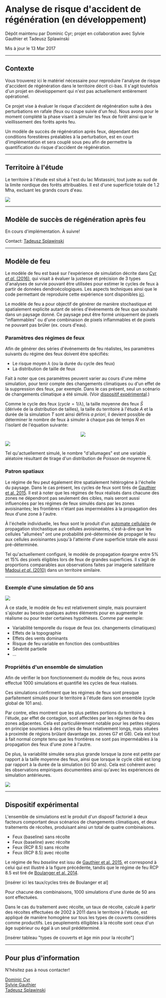 # Analyse de risque d'accident de régénération (en développement)
Dépôt maintenu par Dominic Cyr; projet en collaboration avec Sylvie Gauthier et Tadeusz Splawinski  

Mis à jour le 13 Mar 2017


-------



## Contexte

Vous trouverez ici le matériel nécessaire pour reproduire l'analyse de risque d'accident de régénération dans le territoire décrit ci-bas. Il s'agit toutefois d'un projet en développement qui n'est pas actuellement entièrement opérationel.

Ce projet vise à évaluer le risque d'accident de régénération suite à des perturbations en rafale (feux ou coupe suivie d'un feu). Nous avons pour le moment complété la phase visant à simuler les feux de forêt ainsi que le vieillissement des forêts après feu.

Un modèle de succès de régénération après feux, dépendant des conditions forestières préalables à la perturbation, est en court d'implémentation et sera couplé sous peu afin de permettre la quantification du risque d'accident de régénération.



------------


## Territoire à l'étude

Le territoire à l'étude est situé à l'est du lac Mistassini, tout juste au sud de la limite nordique des forêts attribuables. Il est d'une superficie totale de 1.2 Mha, excluant les grands cours d'eau. 


<img src="README_files/figure-html/unnamed-chunk-2-1.png" style="display: block; margin: auto;" />


------------


## Modèle de succès de régénération après feu

En cours d'implémentation. À suivre!

Contact: [Tadeusz Splawinski][7]

------------


## Modèle de feu

Le modèle de feu est basé sur l'expérience de simulation décrite dans [Cyr _et al_. (2016)][1], qui visait à évaluer la justesse et précision de 3 types d'analyses de survie pouvant être utilisées pour estimer le cycles de feux à partir de données dendroécologiques. Les aspects techniques ainsi que le code permettant de reproduire cette expérience sont disponibles [ici][2].

Le modèle de feu a pour objectif de générer de manière stochastique et spatialement explicite autant de séries d'événements de feux que souhaité dans un paysage donné. Ce paysage peut être formé uniquement de pixels "inflammables" ou d'une combinaison de pixels inflammables et de pixels ne pouvant pas brûler (ex. cours d'eau).

### Paramètres des régimes de feux

Afin de générer des séries d'événements de feu réalistes, les paramètres suivants du régime des feux doivent être spécifiés:

* Le risque moyen $\lambda$ (ou la durée du cycle des feux)
* La distribution de taille de feux

Fait à noter que ces paramètres peuvent varier au cours d'une même simulation, pour tenir compte des changements climatiques ou d'un effet de la suppression des feux, par exemple. Dans le cas présent, seul un scénario de changements climatique a été simulé. (Voir [dispositif expérimental][9].)

Comme le cycle des feux ($cycle = 1/\lambda$), la taille moyenne des feux $\bar{S}$ (dérivée de la distribution de tailles), la taille du territoire à l'étude $A$ et la durée de la simulation $T$ sont ainsi définis *a priori*, il devient possible de déterminer le nombre de feux à simuler à chaque pas de temps $\bar{N}$ en l'isolant de l'équation suivante:

<div style="text-align:center"><img src ="README_files/figure-html/cycle.gif" /></div>

![](README_files/figure-html/cycle.gif)
  

Tel qu'actuellement simulé, le nombre "d'allumages" est une variable aléatoire résultant de tirage d'un distribution de Poisson de moyenne $\bar{N}$.

### Patron spatiaux

Le régime de feu peut également être spatialement hétérogène à l'échelle du paysage. Dans le cas présent, les cycles de feux sont tirés de [Gauthier et al. 2015][8]. Il est à noter que les régimes de feux réalisés dans chacune des zones ne dépendront pas seulement des cibles, mais seront aussi influencées par les régimes de feux simulés dans par les zones avoisinantes; les frontières n'étant pas imperméables à la propagation des feux d'une zone à l'autre.

À l'échelle individuelle, les feux sont le produit d'un [automate cellulaire][4] de propagation stochastique aux cellules avoisinantes, c'est-à-dire que les cellules "allumées" ont une probabilité pré-déterminée de propager le feu aux cellules avoisinantes jusqu'à l'atteinte d'une superficie totale elle aussi pré-déterminée.

Tel qu'actuellement configuré, le modèle de propagation épargne entre 5% et 15% des pixels éligibles lors de feux de grandes superficies. Il s'agit de proportions comparables aux observations faites par imagerie satellitaire [Madoui _et al_. (2010)][3] dans un territoire similaire.


------------


### Exemple d'une simulation de 50 ans

![](figures/tsfExample.gif)


À ce stade, le modèle de feu est relativement simple, mais pourraient s'ajouter au besoin quelques autres éléments pour en augmenter le réalisme ou pour tester certaines hypothèses. Comme par exemple:

* Variabilité temporelle du risque de feux (ex. changements climatiques)
* Effets de la topographie
* Effets des vents dominants
* Risque de feu variable en fonction des combustibles
* Sévérité partielle
* ...

### Propriétés d'un ensemble de simulation

Afin de vérifier le bon fonctionnement du modèle de feu, nous avons effectué 1000 simulations et quantifié les cycles de feux réalisés.

Ces simulations confirment que les régimes de feux sont presque parfaitement simulés pour le territoire à l'étude dans son ensemble (cycle global de 101 ans).

Par contre, elles montrent que les plus petites portions du territoire à l'étude, par effet de contagion, sont affectées par les régimes de feu des zones adjacentes. Cela est particulièrement notable pour les petites régions en principe soumises à des cycles de feux relativement longs, mais situées à proximité de régions brûlant davantage (ex. zones G7 et G8). Cela est tout à fait normal compte tenu que les frontières ne sont pas imperméables à la propagation des feux d'une zone à l'autre.

De plus, la variabilité simulée sera plus grande lorsque la zone est petite par rapport à la taille moyenne des feux, ainsi que lorsque le cycle ciblé est long par rapport à la durée de la simulation (ici 50 ans). Cela est cohérent avec les observations empiriques documentées ainsi qu'avec les expériences de simulation antérieures.

![](figures/realizedFC_baseline.png)


-------------


## Dispositif expérimental

L'ensemble de simulations est le produit d'un disposif factoriel à deux facteurs comportant deux scénarios de changements climatiques, et deux traitements de récoltes, produisant ainsi un total de quatre combinaisons.

* Feux (baseline) sans récolte  
* Feux (baseline) avec récolte  
* Feux (RCP 8.5) sans récolte  
* Feux (RCP 8.5) avec récolte

Le régime de feu *baseline* est issu de [Gauthier et al. 2015][8], et correspond à celui qui est illustré à la figure précédente, tandis que le régime de feu RCP 8.5 est tiré de [Boulanger et al. 2014][10].


[insérer ici les taux/cycles tirés de Boulanger et al]

Pour chacune des combinaisons, 1000 simulations d'une durée de 50 ans sont effectuées.

Dans le cas du traitement avec récolte, un taux de récolte, calculé à partir des récoltes effectuées de 2002 à 2011 dans le territoire à l'étude, est appliqué de manière homogène sur tous les types de couverts considérés comme productifs. Les peuplements élligibles à la récolte sont ceux d'un âge supérieur ou égal à un seuil prédéterminé.

[insérer tableau "types de couverts et âge min pour la récolte"]


-------------




## Pour plus d'information

N'hésitez pas à nous contacter!

[Dominic Cyr][5]  
[Sylvie Gauthier][6]  
[Tadeusz Splawinski][7]  


[1]: http://www.mdpi.com/1999-4907/7/7/131/html
[2]: https://github.com/dcyr/survFire
[3]: http://www.publish.csiro.au/wf/WF10049
[4]: https://fr.wikipedia.org/wiki/Automate_cellulaire
[5]: http://dominiccyr.ca
[6]: https://scf.rncan.gc.ca/employes/vue/sgauthie
[7]: http://www.cef-cfr.ca/index.php?n=Membres.TadeuszSplawinski
[8]: http://www.nrcresearchpress.com/doi/10.1139/cjfr-2014-0125#.WEHWNnUrLRY
[9]: https://github.com/dcyr/risqueAccidentRegen#dispositif-expérimental
[10]: http://www.nrcresearchpress.com/doi/abs/10.1139/cjfr-2013-0372

